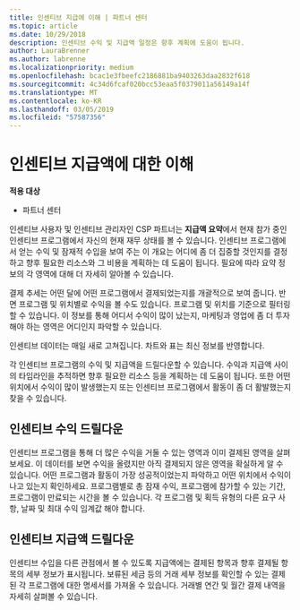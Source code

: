 ```yaml
---
title: 인센티브 지급에 이해 | 파트너 센터
ms.topic: article
ms.date: 10/29/2018
description: 인센티브 수익 및 지급액 일정은 향후 계획에 도움이 됩니다.
author: LauraBrenner
ms.author: labrenne
ms.localizationpriority: medium
ms.openlocfilehash: bcac1e3fbeefc2186881ba9403263daa2832f618
ms.sourcegitcommit: 4c34d6fcaf020bcc53eaa5f0379011a56149a14f
ms.translationtype: MT
ms.contentlocale: ko-KR
ms.lasthandoff: 03/05/2019
ms.locfileid: "57587356"
---
```

# <a name="understand-your-incentive-payouts"></a>인센티브 지급액에 대한 이해

**적용 대상**

-  파트너 센터


인센티브 사용자 및 인센티브 관리자인 CSP 파트너는 **지급액 요약**에서 현재 참가 중인 인센티브 프로그램에서 자신의 현재 재무 상태를 볼 수 있습니다. 인센티브 프로그램에서 얻는 수익 및 잠재적 수입을 보여 주는 이 개요는 어디에 좀 더 집중할 것인지를 결정하고 향후 필요한 리소스와 그 비용을 계획하는 데 도움이 됩니다. 필요에 따라 요약 정보의 각 영역에 대해 더 자세히 알아볼 수 있습니다. 

결제 추세는 어떤 달에 어떤 프로그램에서 결제되었는지를 개괄적으로 보여 줍니다. 반면 프로그램 및 위치별로 수익을 볼 수도 있습니다. 프로그램 및 위치를 기준으로 필터링할 수 있습니다. 이 정보를 통해 어디서 수익이 많이 났는지, 마케팅과 영업에 좀 더 투자해야 하는 영역은 어디인지 파악할 수 있습니다.

인센티브 데이터는 매일 새로 고쳐집니다. 차트와 표는 최신 정보를 반영합니다.

각 인센티브 프로그램의 수익 및 지급액을 드릴다운할 수 있습니다. 수익과 지급액 사이의 타임라인을 추적하면 향후 필요한 리소스 등을 계획하는 데 도움이 됩니다. 또한 어떤 위치에서 수익이 많이 발생했는지 또는 인센티브 프로그램에서 활동이 좀 더 활발했는지 찾을 수 있습니다. 

## <a name="drill-down-on-incentives-earnings"></a>인센티브 수익 드릴다운
인센티브 프로그램을 통해 더 많은 수익을 거둘 수 있는 영역과 이미 결제된 영역을 살펴보세요. 이 데이터를 보면 수익을 올렸지만 아직 결제되지 않은 영역을 확실하게 알 수 있습니다.  어떤 프로그램과 활동이 가장 성공적이었는지 파악하고 어떤 위치에서 수익이 나고 있는지 확인하세요. 프로그램별로 총 잠재 수익, 프로그램에 참가할 수 있는 기간, 프로그램이 만료되는 시간을 볼 수 있습니다. 각 프로그램 및 획득 유형의 다른 요구 사항, 날짜 및 최대 수익 임계값 해야 합니다. 

## <a name="drill-down-on-incentive-payouts"></a>인센티브 지급액 드릴다운
인센티브 수입을 다른 관점에서 볼 수 있도록 지급액에는 결제된 항목과 향후 결제될 항목의 세부 정보가 표시됩니다. 보류된 세금 등의 거래 세부 정보를 확인할 수 있는 결제된 각 프로그램에 대한 명세서를 가져올 수 있습니다. 거래별 연간 및 월간 결제 내역을 자세히 살펴볼 수 있습니다.